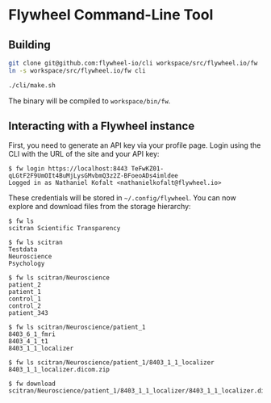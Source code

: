 # Flywheel Command-Line Tool

## Building

```bash
git clone git@github.com:flywheel-io/cli workspace/src/flywheel.io/fw
ln -s workspace/src/flywheel.io/fw cli

./cli/make.sh
```

The binary will be compiled to `workspace/bin/fw`.

## Interacting with a Flywheel instance

First, you need to generate an API key via your profile page.
Login using the CLI with the URL of the site and your API key:

```
$ fw login https://localhost:8443 TeFwKZ01-qLGtF2F9UmOIt4BuMjLysGMvbmQ3z2Z-BFoeoADs4imldee
Logged in as Nathaniel Kofalt <nathanielkofalt@flywheel.io>
```

These credentials will be stored in `~/.config/flywheel`.
You can now explore and download files from the storage hierarchy:

```
$ fw ls
scitran Scientific Transparency

$ fw ls scitran
Testdata
Neuroscience
Psychology

$ fw ls scitran/Neuroscience
patient_2
patient_1
control_1
control_2
patient_343

$ fw ls scitran/Neuroscience/patient_1
8403_6_1_fmri
8403_4_1_t1
8403_1_1_localizer

$ fw ls scitran/Neuroscience/patient_1/8403_1_1_localizer
8403_1_1_localizer.dicom.zip

$ fw download scitran/Neuroscience/patient_1/8403_1_1_localizer/8403_1_1_localizer.dicom.zip
```

